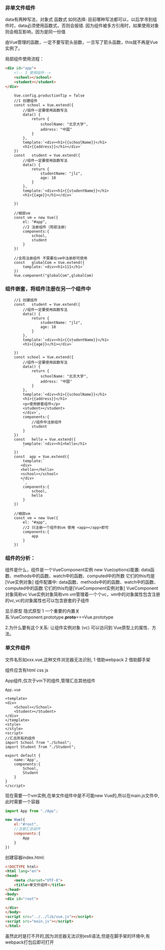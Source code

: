 ### 非单文件组件
data有两种写法，对象式  函数式
如何选择: 目前哪种写法都可以，以后学寻到组件时，data必须使用函数式，否则会报错.
因为组件被多方引用时，如果使用对象则会相互影响，因为是同一份值

由Vue管理的函数，一定不要写箭头丽数，一旦写了箭头函数，this就不再是Vue实例了。

局部组件使用流程：
```html
<div id="app">
    <!-- 3 使用组件-->
    <school></school>
    <student></student>
</div>
```
```vue
    Vue.config.productionTip = false
    //1 创建组件
    const school = Vue.extend({
        //组件一定要使用函数写法
        data() {
            return {
                schoolName: "北京大学",
                address: "中国"
            }
        },
        template:`<div><h1>{{schoolName}}</h1>
        <h1>{{address}}</h1></div>`
    })
    const   student = Vue.extend({
        //组件一定要使用函数写法
        data() {
            return {
                studentName: "jlz",
                age: 18
            }
        },
        template:`<div><h1>{{studentName}}</h1>
        <h1>{{age}}</h1></div>`

    })

    //根部vm
    const vm = new Vue({
        el: "#app",
        //2 注册组件（局部注册）
        components:{
            school,
            student
        }
    })

    //全局注册组件 不需要在vm中注册即可使用
    const   globalCom = Vue.extend({
        template:`<div><h1>111</h1>`
    })
    Vue.component("globalCom",globalCom)
```

### 组件嵌套，将组件注册在另一个组件中

```vue
    //1 创建组件
    const   student = Vue.extend({
        //组件一定要使用函数写法
        data() {
            return {
                studentName: "jlz",
                age: 18
            }
        },
        template:`<div><h1>{{studentName}}</h1>
        <h1>{{age}}</h1></div>`

    })
    const school = Vue.extend({
        //组件一定要使用函数写法
        data() {
            return {
                schoolName: "北京大学",
                address: "中国"
            }
        },
        template:`<div><h1>{{schoolName}}</h1>
        <h1>{{address}}</h1>
        <p>使用嵌套组件</p>
        <student></student>
        </div>`,
        components:{
            //组件中注册组件
            student
        }
    })
    const   hello = Vue.extend({
        template:`<div><h1>hello</h1>
        `
    })
    const  app = Vue.extend({
        template:`
       <div>
       <hello></hello>
       <school></school>
       </div>
        `,
        components:{
            school,
            hello
        }
    })

    //根部vm
    const vm = new Vue({
        el: "#app",
        //2 只注册一个组件到vm 使用 <app></app>即可
        components:{
            app
        }
    })
```



### 组件的分析：
组件是什么，组件是一个VueComponent实例
new Vue(options)能置:
data函数、methods中的函数、watch中的函数、computed中的所数 它们的this均是[Vue实例对象]
组件配置中:
data函数、methods中的的函数、watch中的函数、computed中的函数 它们的this均是[VueComponent实例对象]
VueComponent对象简称vc  Vue实例对象简称vm
vm管理着一个个vc，vm中的对象属性包含注册的vc,vc的对象属性也可以包含嵌套的子组件

显示原型 隐式原型
1 一个重要的内置关系:VueComponent.prototype.__proto__===Vue.prototype

2.为什么要有这个关系: 让组件实例对象 (vc) 可以访问到 Vue原型上的属性、方法。

### 单文件组件

文件名形如xxx.vue,这种文件浏览器无法识别, 1 借助webpack 2 借助脚手架

组件应含有html css js

App组件,仅次于vm下的组件,管理汇总其他组件

```vue
App.vue

<template>
<div>
    <School></School>
    <Student></Student>
</div>
</template>
<style>
</style>
<script>
//汇总所有的组件
import School from "./School";
import Student from "./Student";

export default {
    name:'App',
    components:{
        School,
        Student
    }
}
</script>
```

现在需要一个vm实例,在单文件组件中是不可能new Vue的,所以在main.js文件中,此时需要一个容器

```js
import App from "./App";

new Vue({
    el:"#root",
    //注册汇总组件
    components:{
        App
    }
})

```

创建容器index.html:

```html
<!DOCTYPE html>
<html lang="en">
<head>
    <meta charset="UTF-8">
    <title>单文件组件</title>
</head>
<body>
<div id="root">

</div>
</body>
<script src="../../lib/vue.js"></script>
<script src="main.js"></script>
</html>

```

虽然此时是打不开的,因为浏览器无法识别es6语法,但是在脚手架的环境中,有webpack打包后即可打开









